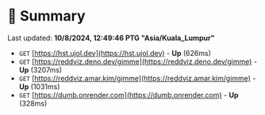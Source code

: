 # 📖 Summary
Last updated: **10/8/2024, 12:49:46 PTG "Asia/Kuala_Lumpur"**

- `GET` [https://hst.ujol.dev](https://hst.ujol.dev) - **Up** (626ms)
- `GET` [https://reddviz.deno.dev/gimme](https://reddviz.deno.dev/gimme) - **Up** (3207ms)
- `GET` [https://reddviz.amar.kim/gimme](https://reddviz.amar.kim/gimme) - **Up** (1031ms)
- `GET` [https://dumb.onrender.com](https://dumb.onrender.com) - **Up** (328ms)
